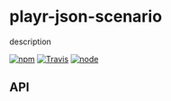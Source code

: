 # playr-json-scenario

description


[![npm](https://img.shields.io/npm/dm/playr-json-scenario.svg?style=flat-square)](https://www.npmjs.com/package/playr-json-scenario)
[![Travis](https://img.shields.io/travis/eventEmitter/playr-json-scenario.svg?style=flat-square)](https://travis-ci.org/eventEmitter/playr-json-scenario)
[![node](https://img.shields.io/node/v/playr-json-scenario.svg?style=flat-square)](https://nodejs.org/)


## API

